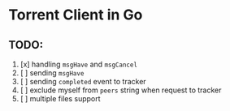 # Torrent Client in Go

## TODO:

1. [x] handling `msgHave` and `msgCancel`
2. [ ] sending `msgHave`
3. [ ] sending `completed` event to tracker
4. [ ] exclude myself from `peers` string when request to tracker
5. [ ] multiple files support